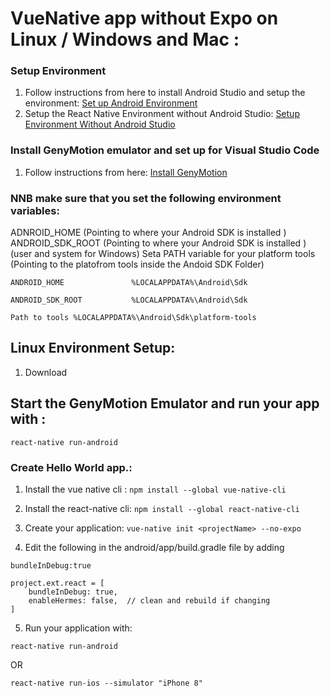 # VueNative app without Expo on Linux / Windows and Mac :

### Setup Environment
1. Follow instructions from here to install Android Studio and setup the environment: [Set up Android Environment](https://reactnative.dev/docs/environment-setup)
2. Setup the React Native Environment without Android Studio: [Setup Environment Without Android Studio](https://medium.com/@rodrigoklosowski/an-updated-guide-to-installing-react-native-without-android-studio-e3a87b4e1112)

### Install GenyMotion emulator and set up for Visual Studio Code
1. Follow instructions from here: [Install GenyMotion](https://codeloop.org/connect-genymotion-emulator-with-react-native/)

### NNB make sure that you set the following environment variables:

ADNROID_HOME (Pointing to where your Android SDK is installed )
ANDROID_SDK_ROOT (Pointing to where your Android SDK is installed )
 (user and system for Windows)
 Seta PATH variable for your platform tools (Pointing to the platofrom tools inside the Andoid SDK Folder)

```ANDROID_HOME               %LOCALAPPDATA%\Android\Sdk```

```ANDROID_SDK_ROOT           %LOCALAPPDATA%\Android\Sdk```

```Path to tools %LOCALAPPDATA%\Android\Sdk\platform-tools```

## Linux Environment Setup:

1. Download 

## Start the GenyMotion Emulator and run your app with :

```react-native run-android```

### Create Hello World  app.:

1. Install the vue native cli : ```npm install --global vue-native-cli```

2. Install the react-native cli: ```npm install --global react-native-cli```

3. Create your application: ```vue-native init <projectName> --no-expo```

4. Edit the following in the android/app/build.gradle file by adding

```bundleInDebug:true```

```
project.ext.react = [
    bundleInDebug: true,
    enableHermes: false,  // clean and rebuild if changing
]
```

5. Run your application with:

```react-native run-android```

OR

```react-native run-ios --simulator "iPhone 8"```




